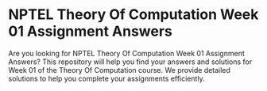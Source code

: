 # NPTEL Theory Of Computation Week 01 Assignment Answers

Are you looking for NPTEL Theory Of Computation Week 01 Assignment Answers? This repository will help you find your answers and solutions for Week 01 of the Theory Of Computation course. We provide detailed solutions to help you complete your assignments efficiently.
